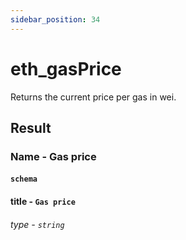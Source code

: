 ```yaml
---
sidebar_position: 34
---
```


# eth_gasPrice

Returns the current price per gas in wei. 

## Result

### Name - Gas price

#### `schema`

#### title - `Gas price`
###### type - `string`
